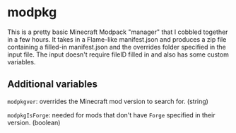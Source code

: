 # modpkg
This is a pretty basic Minecraft Modpack "manager" that I cobbled together in a few hours.
It takes in a Flame-like manifest.json and produces a zip file containing a filled-in manifest.json and the overrides folder specified in the input file.
The input doesn't require fileID filled in and also has some custom variables.
## Additional variables
`modpkgver`: overrides the Minecraft mod version to search for. (string)

`modpkgIsForge`: needed for mods that don't have `Forge` specified in their version. (boolean)
